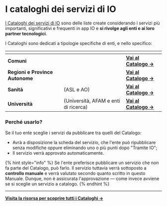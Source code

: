 # I cataloghi dei servizi di IO

[I Cataloghi dei servizi di IO](https://docs.pagopa.it/v1.0-catalogo-dei-servizi) sono delle liste create considerando i servizi più importanti, significativi e frequenti in app IO e **si rivolge agli enti e ai loro partner tecnologici**.&#x20;

I Cataloghi sono dedicati a tipologie specifiche di enti, e nello specifico:

<table data-card-size="large" data-view="cards"><thead><tr><th></th><th></th><th></th></tr></thead><tbody><tr><td><strong>Comuni</strong></td><td></td><td><a href="https://docs.pagopa.it/v1.0-catalogo-dei-servizi/catalogo-dei-servizi-dei-comuni"><strong>Vai al Catalogo -></strong></a></td></tr><tr><td><strong>Regioni e Province Autonome</strong></td><td></td><td><a href="https://docs.pagopa.it/v1.0-catalogo-dei-servizi/catalogo-dei-servizi-regioni-e-province-autonome"><strong>Vai al Catalogo -></strong></a></td></tr><tr><td><strong>Sanità</strong> </td><td>(ASL e AO)</td><td><a href="https://docs.pagopa.it/v1.0-catalogo-dei-servizi/catalogo-dei-servizi-sanita"><strong>Vai al Catalogo -></strong></a></td></tr><tr><td><strong>Università</strong> </td><td>(Università, AFAM e enti di ricerca)</td><td><a href="https://docs.pagopa.it/v1.0-catalogo-dei-servizi/catalogo-dei-servizi-universita"><strong>Vai al Catalogo -></strong></a></td></tr></tbody></table>

### Perché usarlo?&#x20;

Se il tuo ente sceglie i servizi da pubblicare tra quelli del Catalogo:&#x20;

* Avrà a disposizione la scheda del servizio, che l'ente può ripubblicare senza modifiche oppure eliminando uno o più punti dopo "Tramite IO";&#x20;
* Il servizio verrà approvato automaticamente.

{% hint style="info" %}
Se l'ente preferisce pubblicare un servizio che non fa parte del Catalogo, può farlo. Il servizio tuttavia verrà sottoposto a **controllo manuale** e verrà valutato secondo quanto scritto in questo Manuale. Dunque, non è assicurata l'approvazione — come invece avviene se si sceglie un servizio a catalogo.
{% endhint %}

***

[**Visita la risorsa per scoprire tutti i Cataloghi ->**](https://docs.pagopa.it/v1.0-catalogo-dei-servizi)
